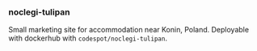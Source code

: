 ### noclegi-tulipan

Small marketing site for accommodation near Konin, Poland.
Deployable with dockerhub with `codespot/noclegi-tulipan`.
